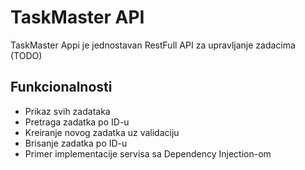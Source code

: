 
# TaskMaster API

TaskMaster Appi je jednostavan RestFull API za upravljanje zadacima (TODO) 

## **Funkcionalnosti**

- Prikaz svih zadataka 
- Pretraga zadatka po ID-u
- Kreiranje novog zadatka uz validaciju
- Brisanje zadatka po ID-u
- Primer implementacije servisa sa Dependency Injection-om

